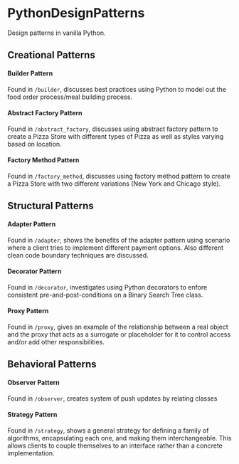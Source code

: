 # PythonDesignPatterns
Design patterns in vanilla Python.


## Creational Patterns

#### Builder Pattern
Found in `/builder`, discusses best practices using Python to model out the food order process/meal building process.

#### Abstract Factory Pattern
Found in `/abstract_factory`, discusses using abstract factory pattern to create a Pizza Store with different types of Pizza as well as styles varying based on location.

#### Factory Method Pattern
Found in `/factory_method`, discusses using factory method pattern to create a Pizza Store with two different variations (New York and Chicago style).

## Structural Patterns

#### Adapter Pattern
Found in `/adapter`, shows the benefits of the adapter pattern using scenario where a client tries to implement different payment options.
Also different clean code boundary techniques are discussed.

#### Decorator Pattern
Found in `/decorator`, investigates using Python decorators to enfore consistent pre-and-post-conditions on a Binary Search Tree class.

#### Proxy Pattern
Found in `/proxy`, gives an example of the relationship between a real object and the proxy that acts as a surrogate or placeholder for it to control access and/or add other responsibilities. 

## Behavioral Patterns

#### Observer Pattern
Found in `/observer`, creates system of push updates by relating classes

#### Strategy Pattern
Found in `/strategy`, shows a general strategy for defining a family of algorithms, encapsulating each one, and making them
interchangeable. This allows clients to couple themselves to an interface rather than a concrete implementation.
